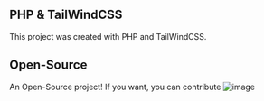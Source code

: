 ## PHP & TailWindCSS
This project was created with PHP and TailWindCSS.

## Open-Source
An Open-Source project! If you want, you can contribute
![image](https://github.com/user-attachments/assets/34c906ea-bc36-471a-ac6b-f4327b4d518a)
